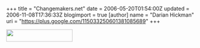 +++
title = "Changemakers.net"
date = 2006-05-20T01:54:00Z
updated = 2006-11-08T17:36:33Z
blogimport = true 
[author]
	name = "Darian Hickman"
	uri = "https://plus.google.com/115033250601381085689"
+++

<span class="news"><img src="http://www.changemakers.net/graphics/cmlogo4.gif" height="33" width="177" />  </span>
